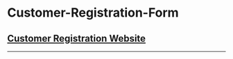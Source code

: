 # Customer-Registration-Form
## [Customer Registration Website](https://registration-quiz.herokuapp.com)
***
